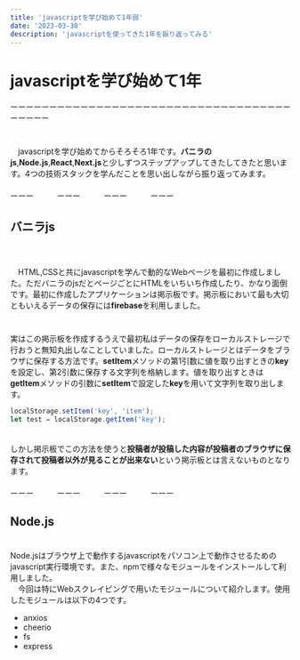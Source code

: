 ```yaml
---
title: 'javascriptを学び始めて1年弱'
date: '2023-03-30'
description: 'javascriptを使ってきた1年を振り返ってみる'
---
```



# javascriptを学び始めて1年
ーーーーーーーーーーーーーーーーーーーーーーーーーーーーーーーーーーーーーーーーー  
　  
　  
　javascriptを学び始めてからそろそろ1年です。**バニラのjs**,**Node.js**,**React**,**Next.js**と少しずつステップアップしてきたしてきたと思います。4つの技術スタックを学んだことを思い出しながら振り返ってみます。  
　  
ーーー　　　ーーー　　　ーーー　　　ーーー
## バニラjs
　  
　  
　HTML,CSSと共にjavascriptを学んで動的なWebページを最初に作成しました。ただバニラのjsだとページごとにHTMLをいちいち作成したり、かなり面倒です。最初に作成したアプリケーションは掲示板です。掲示板において最も大切ともいえるデータの保存には**firebase**を利用しました。  
　  
　  
 実はこの掲示板を作成するうえで最初私はデータの保存をローカルストレージで行おうと無知丸出しなことしていました。ローカルストレージとはデータをブラウザに保存する方法です。**setItem**メソッドの第1引数に値を取り出すときの**key**を設定し、第2引数に保存する文字列を格納します。値を取り出すときは**getItem**メソッドの引数に**setItem**で設定した**key**を用いて文字列を取り出します。
 ```js
 localStorage.setItem('key', 'item');
 let test = localStorage.getItem('key');

 ```
　  
 しかし掲示板でこの方法を使うと**投稿者が投稿した内容が投稿者のブラウザに保存されて投稿者以外が見ることが出来ない**という掲示板とは言えないものとなります。  
　  
 ーーー　　　ーーー　　　ーーー　　　ーーー
   
## Node.js
　  
  Node.jsはブラウザ上で動作するjavascriptをパソコン上で動作させるためのjavascript実行環境です。また、npmで様々なモジュールをインストールして利用しました。  
　今回は特にWebスクレイピングで用いたモジュールについて紹介します。使用したモジュールは以下の4つです。

* anxios
* cheerio
* fs
* express  